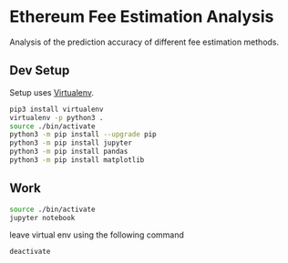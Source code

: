 # Ethereum Fee Estimation Analysis

Analysis of the prediction accuracy of different fee estimation methods.

## Dev Setup

Setup uses [Virtualenv](https://virtualenv.pypa.io/en/stable/).

```bash
pip3 install virtualenv
virtualenv -p python3 .
source ./bin/activate
python3 -m pip install --upgrade pip
python3 -m pip install jupyter
python3 -m pip install pandas
python3 -m pip install matplotlib
```

## Work

```bash
source ./bin/activate
jupyter notebook
```

leave virtual env using the following command

```bash
deactivate
```
